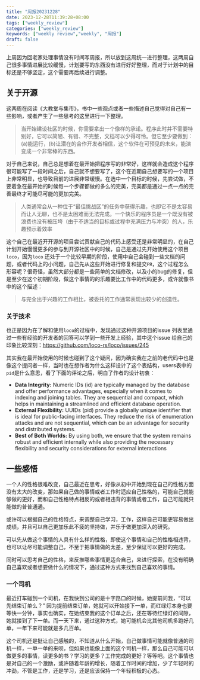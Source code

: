 ```yaml
---
title: "周报20231228"
date: 2023-12-28T11:39:28+08:00
tags: ["weekly_review"]
categories: ["weekly_review"]
keywords: ["weekly review","weekly", "周报"]
draft: false
---
```


上周因为回老家处理事情没有时间写周报，所以放到这周统一进行整理，这两周自己很多事情进展比较缓慢，计划要写的东西没有进行好好整理，而对于计划中的目标还是不够坚定，这个需要再后续进行调整。

## 关于开源

这两周在阅读《大教堂与集市》，书中一些观点或者一些描述自己觉得对自己有一些影响，或者产生了一些思考的这里进行一下整理。

> 当开始建设社区的时候，你需要拿出一个像样的承诺。程序此时并不需要特别好，它可以简陋、有错、不完整，文档可以少得可怜。但它至少要做到：(a)能运行，(b)让潜在的合作开发者相信，这个软件在可预见的未来，能演变成一个非常棒的东西。

对于自己来说，自己总是想着在最开始把程序写的非常好，这样就会造成这个程序很可能写了一段时间之后，自己就不想要写了，这个在近期自己想要写的一个项目上非常明显，也导致目前的进展非常缓慢。在选中一个目标的时候，先尝试做，不要着急在最开始的时候每一个步骤都做的多么的完美，完美都是通过一点一点的完善最终才可能尽可能的更加完美。

> 人类通常会从一种位于“最佳挑战区”的任务中获得乐趣，也即它不是太容易而让人无聊，也不是太困难而无法完成。一个快乐的程序员是一个既没有被浪费也没有被压垮（由于不适当的目标或过程中充满压力与冲突）的人，乐趣预示着效率

这个自己在最近开开源的项目尝试贡献自己的代码上感受还是非常明显的，在自己计划开始慢慢更多的参与到开源社区中的时候，自己是通过先开始使用这个项目`loco`，因为`loco` 还处于一个比较早期的阶段，使用中自己会碰到一些文档的问题，或者代码上的小问题，自己先从这些开始进行修复和提交`PR`，这个过程怎么形容呢？很奇怪，虽然大部分都是一些简单的文档修改，以及小的bug的修复，但是至少在这个初期阶段，做这个事情的的乐趣要比工作中的代码更多，或许就像书中的这个描述：

> 与完全出于兴趣的工作相比，被委托的工作通常表现出较少的创造性。

### 关于技术

也正是因为在了解和使用`loco`的过程中，发现通过这种开源项目的issue 列表里通过一些有经验的开发者的回答可以学到一些开发上经验，其中这个issue 给自己的印象比较深刻：<https://github.com/loco-rs/loco/issues/245>

其实我在最开始使用的时候也碰到了这个疑问，因为确实我在之前的老代码中也是像这个提问者一样，当时也在想作者为什么这样设计了这个表结构，users表中的`pid`是什么意思，看了下面的评论之后，明白了作者的设计初衷：

- **Data Integrity:** Numeric IDs (id) are typically managed by the database and offer performance advantages, especially when it comes to indexing and joining tables. They are sequential and compact, which helps in maintaining a streamlined and efficient database operation.
- **External Flexibility:** UUIDs (pid) provide a globally unique identifier that is ideal for public-facing interfaces. They reduce the risk of enumeration attacks and are not sequential, which can be an advantage for security and distributed systems.
- **Best of Both Worlds:** By using both, we ensure that the system remains robust and efficient internally while also providing the necessary flexibility and security considerations for external interactions

## 一些感悟

一个人的性格很难改变，自己最近在思考，好像从初中开始到现在自己的性格方面没有太大的改变，那如果自己做的事情或者工作时适应自己性格的，可能自己就能够做的更好，而和自己性格特点相反的或者相违背的事情或者工作，自己可能就只能做的普普通通。

或许可以根据自己的性格特点，来调整自己学习，工作，这样自己可能更容易做出成绩，并且可以自己更加乐此不疲的坚持做，并乐于做更加深入的研究。

可以先从做这个事情的人具有什么样的性格，即使这个事情和自己的性格相违背，也可以让尽可能调整自己，不至于把事情做的太差，至少保证可以更好的完成。

同时可以思考自己的性格，来反推哪些事情更适合自己，来进行探索，在没有明确自己喜欢或者想要做什么的情况下，通过这种方式来找到自己喜欢的事情。

### 一个司机

最近打车碰到一个司机，在我快到公司的是十字路口的时候，她提前问我，“可以先结束订单么？” 因为提前结束订单，她就可以开始接下一单，而红绿灯本身也要等快一分钟，事实也确实，在她结束我的这个订单之后，还在等待红绿灯的间隙，她就接到了下一单。而一天下来，通过这种方式，她可能机会比其他司机多跑好几单，一年下来可能就是多几百单。

这个司机还是挺让自己感触的，不知道从什么开始，自己做事情可能就像普通的司机一样，一单一单的来呗，但如果也能像上面的这个司机一样，那么自己可能可以做更多的事情，读更多的书？学习的更多？工作完成的更好？等等吧。这个事情也是对自己的一个激励，或许随着年龄的增长，随着工作时间的增加，少了年轻时的冲劲，不管是工作，还是学习，还是应该保持一个年轻积极的心态。
